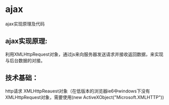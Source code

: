 # ajax
ajax实现原理及代码
## ajax实现原理:
利用XMLHttpRequest对象，通过js来向服务器发送请求并接收返回数据，来实现与后台数据的对接。
## 技术基础：
http请求
XMLHttpReauest对象（在低版本的浏览器ie6中windows下没有XMLHttpRequest对象，需要使用(new ActiveXObject("Microsoft.XMLHTTP"))

